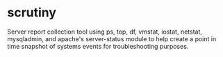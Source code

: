 scrutiny
========

Server report collection tool using ps, top, df, vmstat, iostat, netstat, mysqladmin, and apache's server-status module to help create a point in time snapshot of systems events for troubleshooting purposes.